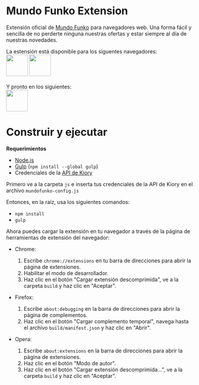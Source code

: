 # Mundo Funko Extension

Extensión oficial de [Mundo Funko](http://mundofunko.com/) para navegadores web. 
Una forma fácil y sencilla de no perderte ninguna nuestras ofertas y estar siempre al día de nuestras novedades.

La estensión está disponible para los siguentes navegadores:<br>
<a href="https://chrome.google.com/webstore/detail/mundo-funko/goibikienfkamlekcdhlcobgnjmaoabh" target="_blank"><img src="https://s-media-cache-ak0.pinimg.com/originals/6a/34/1e/6a341ef5ca34e6b2080c7fa50476329a.png" height="58"></a>
<a href="https://addons.opera.com/es/extensions/details/mundo-funko/" target="_blank"><img src="https://vignette2.wikia.nocookie.net/central/images/1/1d/Opera-icon-high-res.png/revision/latest/scale-to-width-down/477?cb=20151126225931" height="58"></a><br><br>
Y pronto en los siguientes:<br>
<a href="https://addons.mozilla.org/es/firefox/addon/mundo-funko/" target="_blank"><img src="http://4.bp.blogspot.com/-ZHixWmbaR-M/VSo81IfExlI/AAAAAAAAFgE/DoPCiKnc5nc/s1600/firefox_logo-only_RGB.png" height="58"></a>


# Construir y ejecutar

**Requerimientos**

- [Node.js](https://nodejs.org/es/download/)
- [Gulp](http://gulpjs.com/) (`npm install --global gulp`)
- Credenciales de la [API de Kiory](http://api.kiory.pro)

Primero ve a la carpeta `js` e inserta tus credenciales de la API de Kiory en el archivo `mundofunko-config.js`

Entonces, en la raíz, usa los siguientes comandos:

- `npm install`
- `gulp`

Ahora puedes cargar la extensión en tu navegador a través de la página de herramientas de extensión del navegador:

- Chrome:
  1. Escribe `chrome://extensions` en tu barra de direcciones para abrir la página de extensiones.
  2. Habilitar el modo de desarrollador.
  3. Haz clic en el botón "Cargar extensión descomprimida", ve a la carpeta `build` y haz clic en "Aceptar".
  
- Firefox:
  1. Escribe `about:debugging` en la barra de direcciones para abrir la página de complementos.
  2. Haz clic en el botón "Cargar complemento temporal", navega hasta el archivo `build/manifest.json` y haz clic en "Abrir".
  
- Opera:
  1. Escribe `about:extensions` en la barra de direcciones para abrir la página de extensiones.
  2. Haz clic en el botón "Modo de autor".
  3. Haz clic en el botón "Cargar extensión descomprimida…", ve a la carpeta `build` y haz clic en "Aceptar".
